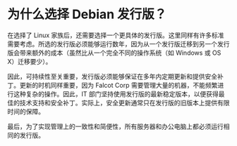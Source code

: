 # 为什么选择 Debian 发行版？

在选择了 Linux 家族后，还需要选择一个更具体的发行版。这里同样有许多标准需要考虑。所选的发行版必须能够运行数年，因为从一个发行版迁移到另一个发行版会带来额外的成本（虽然比从一个完全不同的操作系统（如 Windows 或 OS X）迁移要少）。

因此，可持续性至关重要，发行版必须能够保证在多年内定期更新和提供安全补丁。更新的时机同样重要，因为 Falcot Corp 需要管理大量的机器，不能频繁进行这种复杂的操作。因此，IT 部门坚持使用发行版的最新稳定版本，以便获得最佳的技术支持和安全补丁。实际上，安全更新通常只在发行版的旧版本上提供有限时间的保障。

最后，为了实现管理上的一致性和简便性，所有服务器和办公电脑上都必须运行相同的发行版。